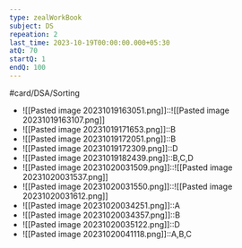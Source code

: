 ```yaml
---
type: zealWorkBook
subject: DS
repeation: 2
last_time: 2023-10-19T00:00:00.000+05:30
atQ: 70
startQ: 1
endQ: 100
---
```

#card/DSA/Sorting
- ![[Pasted image 20231019163051.png]]::![[Pasted image 20231019163107.png]]
- ![[Pasted image 20231019171653.png]]::B
- ![[Pasted image 20231019172051.png]]::B
- ![[Pasted image 20231019172309.png]]::D
- ![[Pasted image 20231019182439.png]]::B,C,D
- ![[Pasted image 20231020031509.png]]::![[Pasted image 20231020031537.png]]
- ![[Pasted image 20231020031550.png]]::![[Pasted image 20231020031612.png]]
- ![[Pasted image 20231020034251.png]]::A
- ![[Pasted image 20231020034357.png]]::B
- ![[Pasted image 20231020035122.png]]::D
- ![[Pasted image 20231020041118.png]]::A,B,C


